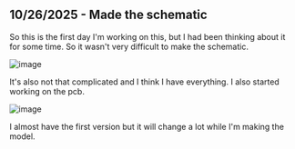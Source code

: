 <!--
  ===================    !!READ THIS NOTICE!!   ====================
  DO NOT edit this file manually. Your changes WILL BE OVERWRITTEN!
  This journal is auto generated and updated by Hack Club Blueprint.
  To edit this file, please edit your journal entries on Blueprint.
  ==================================================================
-->

## 10/26/2025 - Made the schematic  

So this is the first day I'm working on this, but I had been thinking about it for some time. So it wasn't very difficult to make the schematic.

![image](https://blueprint.hackclub.com/user-attachments/blobs/proxy/eyJfcmFpbHMiOnsiZGF0YSI6NTgzMywicHVyIjoiYmxvYl9pZCJ9fQ==--3a101f166525addeb8a06466082f5745a8f1fdd9/image.png)

It's also not that complicated and I think I have everything. I also started working on the pcb.

![image](https://blueprint.hackclub.com/user-attachments/blobs/proxy/eyJfcmFpbHMiOnsiZGF0YSI6NTgzNCwicHVyIjoiYmxvYl9pZCJ9fQ==--52ced02c5845deaa3fb89abfb66b6107d9a85938/image.png)

I almost have the first version but it will change a lot while I'm making the model.  


